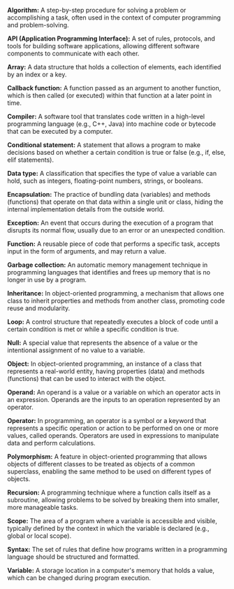 **Algorithm:** A step-by-step procedure for solving a problem or accomplishing a task, often used in the context of computer programming and problem-solving.

**API (Application Programming Interface):** A set of rules, protocols, and tools for building software applications, allowing different software components to communicate with each other.

**Array:** A data structure that holds a collection of elements, each identified by an index or a key.

**Callback function:** A function passed as an argument to another function, which is then called (or executed) within that function at a later point in time.

**Compiler:** A software tool that translates code written in a high-level programming language (e.g., C++, Java) into machine code or bytecode that can be executed by a computer.

**Conditional statement:** A statement that allows a program to make decisions based on whether a certain condition is true or false (e.g., if, else, elif statements).

**Data type:** A classification that specifies the type of value a variable can hold, such as integers, floating-point numbers, strings, or booleans.

**Encapsulation:** The practice of bundling data (variables) and methods (functions) that operate on that data within a single unit or class, hiding the internal implementation details from the outside world.

**Exception:** An event that occurs during the execution of a program that disrupts its normal flow, usually due to an error or an unexpected condition.

**Function:** A reusable piece of code that performs a specific task, accepts input in the form of arguments, and may return a value.

**Garbage collection:** An automatic memory management technique in programming languages that identifies and frees up memory that is no longer in use by a program.

**Inheritance:** In object-oriented programming, a mechanism that allows one class to inherit properties and methods from another class, promoting code reuse and modularity.

**Loop:** A control structure that repeatedly executes a block of code until a certain condition is met or while a specific condition is true.

**Null:** A special value that represents the absence of a value or the intentional assignment of no value to a variable.

**Object:** In object-oriented programming, an instance of a class that represents a real-world entity, having properties (data) and methods (functions) that can be used to interact with the object.

**Operand:** An operand is a value or a variable on which an operator acts in an expression. Operands are the inputs to an operation represented by an operator.

**Operator:** In programming, an operator is a symbol or a keyword that represents a specific operation or action to be performed on one or more values, called operands. Operators are used in expressions to manipulate data and perform calculations.

**Polymorphism:** A feature in object-oriented programming that allows objects of different classes to be treated as objects of a common superclass, enabling the same method to be used on different types of objects.

**Recursion:** A programming technique where a function calls itself as a subroutine, allowing problems to be solved by breaking them into smaller, more manageable tasks.

**Scope:** The area of a program where a variable is accessible and visible, typically defined by the context in which the variable is declared (e.g., global or local scope).

**Syntax:** The set of rules that define how programs written in a programming language should be structured and formatted.

**Variable:** A storage location in a computer's memory that holds a value, which can be changed during program execution.